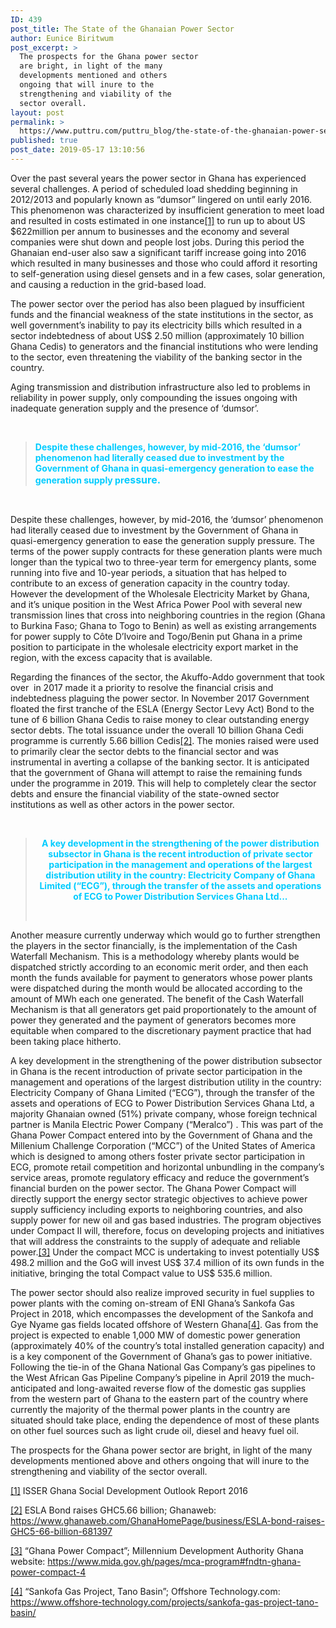 ```yaml
---
ID: 439
post_title: The State of the Ghanaian Power Sector
author: Eunice Biritwum
post_excerpt: >
  The prospects for the Ghana power sector
  are bright, in light of the many
  developments mentioned and others
  ongoing that will inure to the
  strengthening and viability of the
  sector overall.
layout: post
permalink: >
  https://www.puttru.com/puttru_blog/the-state-of-the-ghanaian-power-sector/
published: true
post_date: 2019-05-17 13:10:56
---
```

Over the past several years the power sector in Ghana has experienced several challenges. A period of scheduled load shedding beginning in 2012/2013 and popularly known as “dumsor” lingered on until early 2016. This phenomenon was characterized by insufficient generation to meet load and resulted in costs estimated in one instance<a href="#_ftn1" name="_ftnref1">[1]</a> to run up to about US $622million per annum to businesses and the economy and several companies were shut down and people lost jobs. During this period the Ghanaian end-user also saw a significant tariff increase going into 2016 which resulted in many businesses and those who could afford it resorting to self-generation using diesel gensets and in a few cases, solar generation, and causing a reduction in the grid-based load.

The power sector over the period has also been plagued by insufficient funds and the financial weakness of the state institutions in the sector, as well government’s inability to pay its electricity bills which resulted in a sector indebtedness of about US$ 2.50 million (approximately 10 billion Ghana Cedis) to generators and the financial institutions who were lending to the sector, even threatening the viability of the banking sector in the country.

Aging transmission and distribution infrastructure also led to problems in reliability in power supply, only compounding the issues ongoing with inadequate generation supply and the presence of ‘dumsor’.

&nbsp;
<blockquote><span style="color: #00ccff;"><strong>Despite these challenges, however, by mid-2016, the ‘dumsor’ phenomenon had literally ceased due to investment by the Government of Ghana in quasi-emergency generation to ease the generation supply pr<span style="font-size: 1rem;">essure.</span></strong></span></blockquote>
&nbsp;

Despite these challenges, however, by mid-2016, the ‘dumsor’ phenomenon had literally ceased due to investment by the Government of Ghana in quasi-emergency generation to ease the generation supply pressure. The terms of the power supply contracts for these generation plants were much longer than the typical two to three-year term for emergency plants, some running into five and 10-year periods, a situation that has helped to contribute to an excess of generation capacity in the country today. However the development of the Wholesale Electricity Market by Ghana, and it’s unique position in the West Africa Power Pool with several new transmission lines that cross into neighboring countries in the region (Ghana to Burkina Faso; Ghana to Togo to Benin) as well as existing arrangements for power supply to Côte D’Ivoire and Togo/Benin put Ghana in a prime position to participate in the wholesale electricity export market in the region, with the excess capacity that is available.

Regarding the finances of the sector, the Akuffo-Addo government that took over  in 2017 made it a priority to resolve the financial crisis and indebtedness plaguing the power sector. In November 2017 Government floated the first tranche of the ESLA (Energy Sector Levy Act) Bond to the tune of 6 billion Ghana Cedis to raise money to clear outstanding energy sector debts. The total issuance under the overall 10 billion Ghana Cedi programme is currently 5.66 billion Cedis<a href="#_ftn2" name="_ftnref2">[2]</a>. The monies raised were used to primarily clear the sector debts to the financial sector and was instrumental in averting a collapse of the banking sector. It is anticipated that the government of Ghana will attempt to raise the remaining funds under the programme in 2019. This will help to completely clear the sector debts and ensure the financial viability of the state-owned sector institutions as well as other actors in the power sector.

&nbsp;
<blockquote>
<p style="text-align: center;"><strong><span style="color: #00ccff;">A key development in the strengthening of the power distribution subsector in Ghana is the recent introduction of private sector participation in the management and operations of the largest distribution utility in the country: Electricity Company of Ghana Limited (“ECG”), through the transfer of the assets and operations of ECG to Power Distribution Services Ghana Ltd...</span></strong></p>
&nbsp;</blockquote>
Another measure currently underway which would go to further strengthen the players in the sector financially, is the implementation of the Cash Waterfall Mechanism. This is a methodology whereby plants would be dispatched strictly according to an economic merit order, and then each month the funds available for payment to generators whose power plants were dispatched during the month would be allocated according to the amount of MWh each one generated. The benefit of the Cash Waterfall Mechanism is that all generators get paid proportionately to the amount of power they generated and the payment of generators becomes more equitable when compared to the discretionary payment practice that had been taking place hitherto.

A key development in the strengthening of the power distribution subsector in Ghana is the recent introduction of private sector participation in the management and operations of the largest distribution utility in the country: Electricity Company of Ghana Limited (“ECG”), through the transfer of the assets and operations of ECG to Power Distribution Services Ghana Ltd, a majority Ghanaian owned (51%) private company, whose foreign technical partner is Manila Electric Power Company (“Meralco”) . This was part of the Ghana Power Compact entered into by the Government of Ghana and the Millenium Challenge Corporation (“MCC”) of the United States of America which is designed to among others foster private sector participation in ECG, promote retail competition and horizontal unbundling in the company’s service areas, promote regulatory efficacy and reduce the government’s financial burden on the power sector. The Ghana Power Compact will directly support the energy sector strategic objectives to achieve power supply sufficiency including exports to neighboring countries, and also supply power for new oil and gas based industries. The program objectives under Compact II will, therefore, focus on developing projects and initiatives that will address the constraints to the supply of adequate and reliable power.<a href="#_ftn3" name="_ftnref3">[3]</a> Under the compact MCC is undertaking to invest potentially US$ 498.2 million and the GoG will invest US$ 37.4 million of its own funds in the initiative, bringing the total Compact value to US$ 535.6 million.

The power sector should also realize improved security in fuel supplies to power plants with the coming on-stream of ENI Ghana’s Sankofa Gas Project in 2018, which encompasses the development of the Sankofa and Gye Nyame gas fields located offshore of Western Ghana<a href="#_ftn4" name="_ftnref4">[4]</a>. Gas from the project is expected to enable 1,000 MW of domestic power generation (approximately 40% of the country’s total installed generation capacity) and is a key component of the Government of Ghana’s gas to power initiative. Following the tie-in of the Ghana National Gas Company’s gas pipelines to the West African Gas Pipeline Company’s pipeline in April 2019 the much-anticipated and long-awaited reverse flow of the domestic gas supplies from the western part of Ghana to the eastern part of the country where currently the majority of the thermal power plants in the country are situated should take place, ending the dependence of most of these plants on other fuel sources such as light crude oil, diesel and heavy fuel oil.

The prospects for the Ghana power sector are bright, in light of the many developments mentioned above and others ongoing that will inure to the strengthening and viability of the sector overall.

<a href="#_ftnref1" name="_ftn1">[1]</a> ISSER Ghana Social Development Outlook Report 2016

<a href="#_ftnref2" name="_ftn2">[2]</a> ESLA Bond raises GHC5.66 billion; Ghanaweb: <a href="https://www.ghanaweb.com/GhanaHomePage/business/ESLA-bond-raises-GHC5-66-billion-681397">https://www.ghanaweb.com/GhanaHomePage/business/ESLA-bond-raises-GHC5-66-billion-681397</a>

<a href="#_ftnref3" name="_ftn3">[3]</a> “Ghana Power Compact”; Millennium Development Authority Ghana website: <a href="https://www.mida.gov.gh/pages/mca-program#fndtn-ghana-power-compact-4">https://www.mida.gov.gh/pages/mca-program#fndtn-ghana-power-compact-4</a>

<a href="#_ftnref4" name="_ftn4">[4]</a> “Sankofa Gas Project, Tano Basin”; Offshore Technology.com: <a href="https://www.offshore-technology.com/projects/sankofa-gas-project-tano-basin/">https://www.offshore-technology.com/projects/sankofa-gas-project-tano-basin/</a>